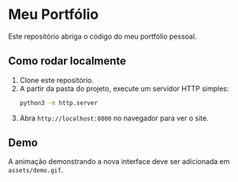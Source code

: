 # Meu Portfólio

Este repositório abriga o código do meu portfólio pessoal.

## Como rodar localmente

1. Clone este repositório.
2. A partir da pasta do projeto, execute um servidor HTTP simples:
   ```bash
   python3 -m http.server
   ```
3. Abra `http://localhost:8000` no navegador para ver o site.

## Demo

A animação demonstrando a nova interface deve ser adicionada em `assets/demo.gif`.
